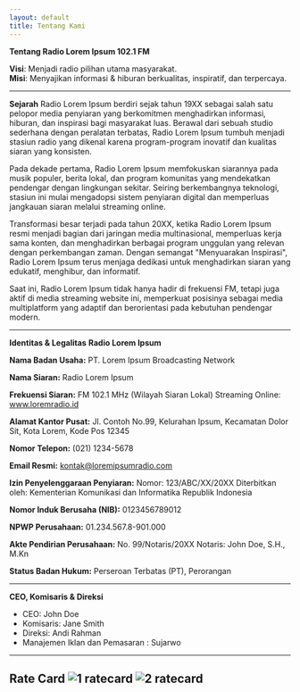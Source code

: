 ```yaml
---
layout: default
title: Tentang Kami
---
```


<b>Tentang Radio Lorem Ipsum 102.1 FM</b>

**Visi**: Menjadi radio pilihan utama masyarakat.  
**Misi**: Menyajikan informasi & hiburan berkualitas, inspiratif, dan terpercaya.

---

**Sejarah**
Radio Lorem Ipsum berdiri sejak tahun 19XX sebagai salah satu pelopor media penyiaran yang berkomitmen menghadirkan informasi, hiburan, dan inspirasi bagi masyarakat luas. Berawal dari sebuah studio sederhana dengan peralatan terbatas, Radio Lorem Ipsum tumbuh menjadi stasiun radio yang dikenal karena program-program inovatif dan kualitas siaran yang konsisten.

Pada dekade pertama, Radio Lorem Ipsum memfokuskan siarannya pada musik populer, berita lokal, dan program komunitas yang mendekatkan pendengar dengan lingkungan sekitar. Seiring berkembangnya teknologi, stasiun ini mulai mengadopsi sistem penyiaran digital dan memperluas jangkauan siaran melalui streaming online.

Transformasi besar terjadi pada tahun 20XX, ketika Radio Lorem Ipsum resmi menjadi bagian dari jaringan media multinasional, memperluas kerja sama konten, dan menghadirkan berbagai program unggulan yang relevan dengan perkembangan zaman. Dengan semangat "Menyuarakan Inspirasi", Radio Lorem Ipsum terus menjaga dedikasi untuk menghadirkan siaran yang edukatif, menghibur, dan informatif.

Saat ini, Radio Lorem Ipsum tidak hanya hadir di frekuensi FM, tetapi juga aktif di media streaming website ini, memperkuat posisinya sebagai media multiplatform yang adaptif dan berorientasi pada kebutuhan pendengar modern.

---

**Identitas & Legalitas**
**Radio Lorem Ipsum**

**Nama Badan Usaha:**
PT. Lorem Ipsum Broadcasting Network

**Nama Siaran:**
Radio Lorem Ipsum

**Frekuensi Siaran:**
FM 102.1 MHz (Wilayah Siaran Lokal)
Streaming Online: www.loremradio.id

**Alamat Kantor Pusat:**
Jl. Contoh No.99, Kelurahan Ipsum, Kecamatan Dolor Sit, Kota Lorem, Kode Pos 12345

**Nomor Telepon:**
(021) 1234-5678

**Email Resmi:**
kontak@loremipsumradio.com

**Izin Penyelenggaraan Penyiaran:**
Nomor: 123/ABC/XX/20XX
Diterbitkan oleh: Kementerian Komunikasi dan Informatika Republik Indonesia

**Nomor Induk Berusaha (NIB):**
0123456789012

**NPWP Perusahaan:**
01.234.567.8-901.000

**Akte Pendirian Perusahaan:**
No. 99/Notaris/20XX
Notaris: John Doe, S.H., M.Kn

**Status Badan Hukum:**
Perseroan Terbatas (PT), Perorangan

---

**CEO, Komisaris & Direksi**
- CEO: John Doe
- Komisaris: Jane Smith
- Direksi: Andi Rahman
- Manajemen Iklan dan Pemasaran : Sujarwo
---

**Rate Card**
![1 ratecard](https://github.com/user-attachments/assets/b4eaf7b2-7097-4b98-9e8c-28c98f5b8c66)
![2 ratecard](https://github.com/user-attachments/assets/7bb629b5-1047-4a00-897a-51609ede3a53)
---
